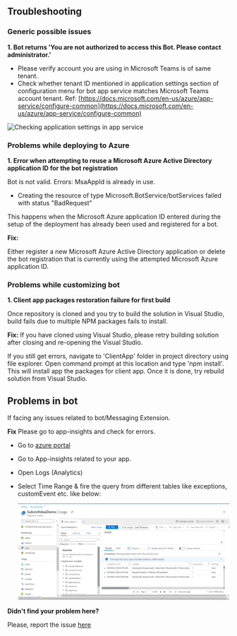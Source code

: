 ## Troubleshooting

### Generic possible issues

**1. Bot returns 'You are not authorized to access this Bot. Please contact administrator.'**
- Please verify account you are using in Microsoft Teams is of same tenant.
- Check whether tenant ID mentioned in application settings section of configuration menu for bot app service matches Microsoft Teams account tenant. Ref: [https://docs.microsoft.com/en-us/azure/app-service/configure-common](https://docs.microsoft.com/en-us/azure/app-service/configure-common)

![Checking application settings in app service](https://docs.microsoft.com/en-us/azure/app-service/media/configure-common/open-ui.png)

  
### Problems while deploying to Azure
**1. Error when attempting to reuse a Microsoft Azure Active Directory application ID for the bot registration**

Bot is not valid. Errors: MsaAppId is already in use.
- Creating the resource of type Microsoft.BotService/botServices failed with status "BadRequest"

This happens when the Microsoft Azure application ID entered during the setup of the deployment has already been used and registered for a bot.

**Fix:**

Either register a new Microsoft Azure Active Directory application or delete the bot registration that is currently using the attempted Microsoft Azure application ID.


### Problems while customizing bot

**1. Client app packages restoration failure for first build**

Once repository is cloned and you try to build the solution in Visual Studio, build fails due to multiple NPM packages fails to install.

**Fix:**
If you have cloned using Visual Studio, please retry building solution after closing and re-opening the Visual Studio.

If you still get errors, navigate to 'ClientApp' folder in project directory using file explorer. Open command prompt at this location and type 'npm install'. This will install app the packages for client app. Once it is done, try rebuild solution from Visual Studio.

## Problems in bot
If facing any issues related to bot/Messaging Extension.

**Fix**
Please go to app-insights and check for errors.

- Go to  [azure portal](http://portal.azure.com/)
- Go to App-insights related to your app.
- Open Logs (Analytics)
- Select Time Range & fire the query from different tables like exceptions, customEvent etc. like below:

	![AppInsights](/wiki/images/AppInsights.png)

**Didn't find your problem here?**

Please, report the issue [here](https://github.com/OfficeDev/microsoft-teams-apps-submitanidea/issues/new)